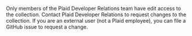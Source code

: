 Only members of the Plaid Developer Relations team have edit access to the collection. Contact Plaid Developer Relations to request changes to the collection. If you are an external user (not a Plaid employee), you can file a GitHub issue to request a change. 
